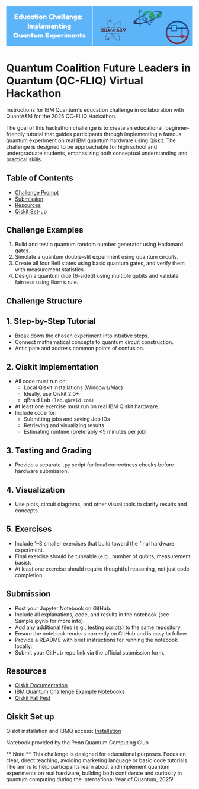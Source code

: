 ![logo](images/banner.png)

# Quantum Coalition Future Leaders in Quantum (QC-FLIQ) Virtual Hackathon
Instructions for IBM Quantum's education challenge in collaboration with QuantA&M for the 2025 QC-FLIQ Hackathon.

The goal of this hackathon challenge is to create an educational, beginner-friendly tutorial that guides participants through implementing a famous quantum experiment on real IBM quantum hardware using Qiskit. The challenge is designed to be approachable for high school and undergraduate students, emphasizing both conceptual understanding and practical skills.

## Table of Contents
- [Challenge Prompt](#challenge-Prompt)
- [Submission](#Submission)
- [Resources](#Resources)
- [Qiskit Set-up](#Qiskit-Set-up)

## Challenge Examples

1) Build and test a quantum random number generator using Hadamard gates.
2) Simulate a quantum double-slit experiment using quantum circuits.
3) Create all four Bell states using basic quantum gates, and verify them with measurement statistics.
4) Design a quantum dice (6-sided) using multiple qubits and validate fairness using Born’s rule.

## Challenge Structure

## 1. Step-by-Step Tutorial

+ Break down the chosen experiment into intuitive steps.
+ Connect mathematical concepts to quantum circuit construction.
+ Anticipate and address common points of confusion.

## 2. Qiskit Implementation

+ All code must run on:
  + Local Qiskit installations (Windows/Mac)
  + Ideally, use Qiskit 2.0+
  + qBraid Lab `(lab.qbraid.com)`
+ At least one exercise must run on real IBM Qiskit hardware.
+ Include code for:
  + Submitting jobs and saving Job IDs
  + Retrieving and visualizing results
  + Estimating runtime (preferably <5 minutes per job)

## 3. Testing and Grading

+ Provide a separate `.py` script for local correctness checks before hardware submission.

## 4. Visualization

+ Use plots, circuit diagrams, and other visual tools to clarify results and concepts.

## 5. Exercises

+ Include 1–3 smaller exercises that build toward the final hardware experiment.
+ Final exercise should be tuneable (e.g., number of qubits, measurement basis).
+ At least one exercise should require thoughtful reasoning, not just code completion.

## Submission

+ Post your Jupyter Notebook on GitHub.
+ Include all explanations, code, and results in the notebook (see Sample.ipynb for more info).
+ Add any additional files (e.g., testing scripts) to the same repository.
+ Ensure the notebook renders correctly on GitHub and is easy to follow.
+ Provide a README with brief instructions for running the notebook locally.
+ Submit your GitHub repo link via the official submission form.


## Resources
+ [Qiskit Documentation](https://docs.quantum.ibm.com/guides/install-qiskit)
+ [IBM Quantum Challenge Example Notebooks](https://github.com/qiskit-community/ibm-quantum-challenge-2024/tree/main/content/lab_3)
+ [Qiskit Fall Fest](https://dorahacks.io/hackathon/564/detail)

## Qiskit Set up
Qiskit installation and IBMQ access: [Installation](Installation.ipynb)

Notebook provided by the Penn Quantum Computing Club

** Note:** This challenge is designed for educational purposes. Focus on clear, direct teaching, avoiding marketing language or basic code tutorials. The aim is to help participants learn about and implement quantum experiments on real hardware, building both confidence and curiosity in quantum computing during the International Year of Quantum, 2025! 








